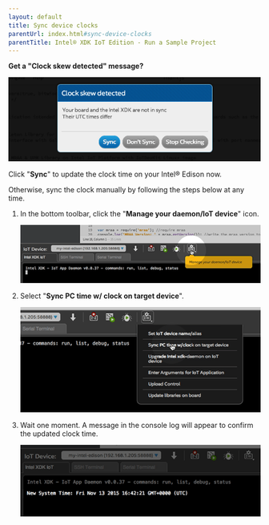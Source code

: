 ```yaml
---
layout: default
title: Sync device clocks
parentUrl: index.html#sync-device-clocks
parentTitle: Intel® XDK IoT Edition - Run a Sample Project
---
```


<div class="callout troubleshooting" markdown="1">

**Get a "Clock skew detected" message?**

!["Clock skew detected" error popup](images/xdk-clock_skew_detected.png)

Click "**Sync**" to update the clock time on your Intel® Edison now. 

Otherwise, sync the clock manually by following the steps below at any time.
</div>

1. In the bottom toolbar, click the "**Manage your daemon/IoT device**" icon.

    !["Manage your daemon/IoT device" in bottom toolbar](images/xdk-manage_button.png)

2. Select "**Sync PC time w/ clock on target device**".

    !["Sync PC time w/ clock on target device" option in Manage settings menu](images/xdk-sync_clock.png)

3. Wait one moment. A message in the console log will appear to confirm the updated clock time.

    !["New System Time" confirmation message in console](images/xdk-console-new_system_time.png)
